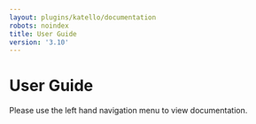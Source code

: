 ```yaml
---
layout: plugins/katello/documentation
robots: noindex
title: User Guide
version: '3.10'
---
```


# User Guide

Please use the left hand navigation menu to view documentation.
